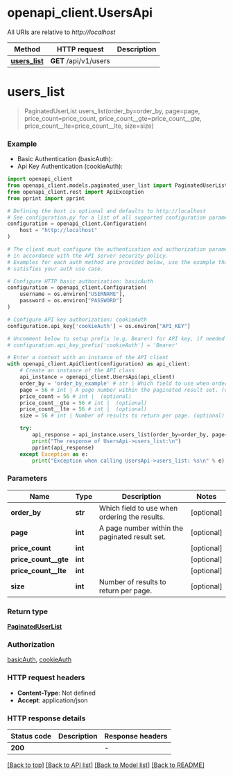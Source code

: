 # openapi_client.UsersApi

All URIs are relative to *http://localhost*

Method | HTTP request | Description
------------- | ------------- | -------------
[**users_list**](UsersApi.md#users_list) | **GET** /api/v1/users | 


# **users_list**
> PaginatedUserList users_list(order_by=order_by, page=page, price_count=price_count, price_count__gte=price_count__gte, price_count__lte=price_count__lte, size=size)



### Example

* Basic Authentication (basicAuth):
* Api Key Authentication (cookieAuth):

```python
import openapi_client
from openapi_client.models.paginated_user_list import PaginatedUserList
from openapi_client.rest import ApiException
from pprint import pprint

# Defining the host is optional and defaults to http://localhost
# See configuration.py for a list of all supported configuration parameters.
configuration = openapi_client.Configuration(
    host = "http://localhost"
)

# The client must configure the authentication and authorization parameters
# in accordance with the API server security policy.
# Examples for each auth method are provided below, use the example that
# satisfies your auth use case.

# Configure HTTP basic authorization: basicAuth
configuration = openapi_client.Configuration(
    username = os.environ["USERNAME"],
    password = os.environ["PASSWORD"]
)

# Configure API key authorization: cookieAuth
configuration.api_key['cookieAuth'] = os.environ["API_KEY"]

# Uncomment below to setup prefix (e.g. Bearer) for API key, if needed
# configuration.api_key_prefix['cookieAuth'] = 'Bearer'

# Enter a context with an instance of the API client
with openapi_client.ApiClient(configuration) as api_client:
    # Create an instance of the API class
    api_instance = openapi_client.UsersApi(api_client)
    order_by = 'order_by_example' # str | Which field to use when ordering the results. (optional)
    page = 56 # int | A page number within the paginated result set. (optional)
    price_count = 56 # int |  (optional)
    price_count__gte = 56 # int |  (optional)
    price_count__lte = 56 # int |  (optional)
    size = 56 # int | Number of results to return per page. (optional)

    try:
        api_response = api_instance.users_list(order_by=order_by, page=page, price_count=price_count, price_count__gte=price_count__gte, price_count__lte=price_count__lte, size=size)
        print("The response of UsersApi->users_list:\n")
        pprint(api_response)
    except Exception as e:
        print("Exception when calling UsersApi->users_list: %s\n" % e)
```



### Parameters


Name | Type | Description  | Notes
------------- | ------------- | ------------- | -------------
 **order_by** | **str**| Which field to use when ordering the results. | [optional] 
 **page** | **int**| A page number within the paginated result set. | [optional] 
 **price_count** | **int**|  | [optional] 
 **price_count__gte** | **int**|  | [optional] 
 **price_count__lte** | **int**|  | [optional] 
 **size** | **int**| Number of results to return per page. | [optional] 

### Return type

[**PaginatedUserList**](PaginatedUserList.md)

### Authorization

[basicAuth](../README.md#basicAuth), [cookieAuth](../README.md#cookieAuth)

### HTTP request headers

 - **Content-Type**: Not defined
 - **Accept**: application/json

### HTTP response details

| Status code | Description | Response headers |
|-------------|-------------|------------------|
**200** |  |  -  |

[[Back to top]](#) [[Back to API list]](../README.md#documentation-for-api-endpoints) [[Back to Model list]](../README.md#documentation-for-models) [[Back to README]](../README.md)

